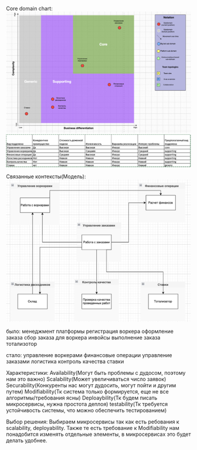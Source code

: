 Core domain chart:
![core_domain_chart.png](core_domain_chart.png)
![table.png](table.png)

Связанные контексты(Модель):
![bounded_context.png](bounded_context.png)

было:
менеджмент платформы
регистрация воркера
оформление заказа
сбор заказа для воркера
инвойсы
выполнение заказа
тотализотор

стало:
управление воркерами
финансовые операции
управление заказами
логистика
контроль качества
ставки


Характеристики:
Availability(Могут быть проблемы с дудосом, поэтому нам это важно)
Scalability(Может увеличиваться число заявок)
Securability(Конкуренты нас могут дудосить, могут пойти и другим путем)
Modifiability(Тк система только формируется, еще не все алгоритмы/требования ясны)
Deploaybility(Тк будем писать микросервисы, нужна простота деплоя)
testability(Тк требуется устойчивость системы, что можно обеспечить тестированием)

Выбор решения:
Выбираем микросервисы так как есть ребования к scalability, deployability.
Также те есть требование к Modifiability нам понадобится изменять отдельные элементы, в микросервисах это будет делать удобнее.
